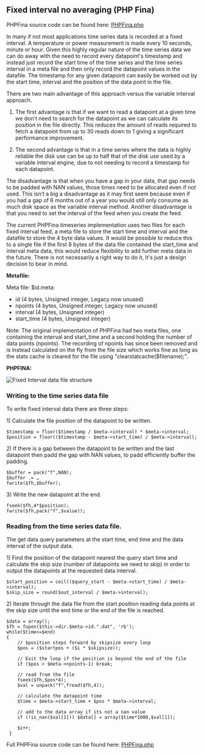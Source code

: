 ## Fixed interval no averaging (PHP Fina)

PHPFina source code can be found here: [PHPFina.php](https://github.com/emoncms/emoncms/blob/master/Modules/feed/engine/PHPFina.php)

In many if not most applications time series data is recorded at a fixed interval. A temperature or power measurement is made every 10 seconds, minute or hour. Given this highly regular nature of the time series data we can do away with the need to record every datapoint's timestamp and instead just record the start time of the time series and the time series interval in a meta file and then only record the datapoint values in the datafile. The timestamp for any given datapoint can easily be worked out by the start time, interval and the position of the data point in the file.

There are two main advantage of this approach versus the variable interval approach.

1. The first advantage is that if we want to read a datapoint at a given time we don’t need to search for the datapoint as we can calculate its position in the file directly. This reduces  the amount of reads required to fetch a datapoint from up to 30 reads down to 1 giving a significant performance improvement.

2. The second advantage is that in a time series where the data is highly reliable the disk use can be up to half that of the disk use used by a variable interval engine, due to not needing to record a timestamp for each datapoint.

The disadvantage is that when you have a gap in your data, that gap needs to be padded with NAN values, those times need to be allocated even if not used. This isn’t a big a disadvantage as it may first seem because even if you had a gap of 6 months out of a year you would still only consume as much disk space as the variable interval method. Another disadvantage is that you need to set the interval of the feed when you create the feed.

The current PHPFina timeseries implementation uses two files for each fixed interval feed, a meta file to store the start time and interval and the datafile to store the 4 byte data values. It would be possible to reduce this to a single file if the first 8 bytes of the data file contained the start_time and interval meta data, this would reduce flexibility to add further meta data in the future. There is not necessarily a right way to do it, it's just a design decision to bear in mind.

**Metafile:**

Meta file: $id.meta:

- id (4 bytes, Unsigned integer, Legacy now unused)
- npoints (4 bytes, Unsigned integer, Legacy now unused)
- interval (4 bytes, Unsigned integer)
- start_time (4 bytes, Unsigned integer)

Note: The original implementation of PHPFina had two meta files, one containing the interval and start_time and a second holding the number of data points (npoints). The recording of npoints has since been removed and is instead calculated on the fly from the file size which works fine as long as the stats cache is cleared for the file using "clearstatcache($filename);". 

**PHPFINA:**

![Fixed Interval data file structure](files/fixedinterval.png)

### Writing to the time series data file

To write fixed interval data there are three steps:

1\) Calculate the file position of the datapoint to be written.

    $timestamp = floor($timestamp / $meta->interval) * $meta->interval;
    $position = floor(($timestamp - $meta->start_time) / $meta->interval);

2\) If there is a gap between the datapoint to be written and the last datapoint then padd the gap with NAN values, to padd efficiently buffer the padding.

    $buffer = pack("f",NAN);
    $buffer .= …
    fwrite($fh,$buffer);

3\) Write the new datapoint at the end.

    fseek($fh,4*$position);
    fwrite($fh,pack("f",$value));

### Reading from the time series data file.

The get data query parameters at the start time, end time and the data interval of the output data.

1\) Find the position of the datapoint nearest the query start time and calculate the skip size (number of datapoints we need to skip) in order to output the datapoints at the requested data interval.

    $start_position = ceil(($query_start - $meta->start_time) / $meta->interval);
    $skip_size = round($out_interval / $meta->interval);

2\) Iterate through the data file from the start position reading data points at the skip size until the end time or the end of the file is reached.

    $data = array();
    $fh = fopen($this->dir.$meta->id.".dat", 'rb');
    while($time<=$end)
    {
        // $position steps forward by skipsize every loop
        $pos = ($startpos + ($i * $skipsize));

        // Exit the loop if the position is beyond the end of the file
        if ($pos > $meta->npoints-1) break;

        // read from the file
        fseek($fh,$pos*4);
        $val = unpack("f",fread($fh,4));

        // calculate the datapoint time
        $time = $meta->start_time + $pos * $meta->interval;

        // add to the data array if its not a nan value
        if (!is_nan($val[1])) $data[] = array($time*1000,$val[1]);

        $i++;
     }

Full PHPFina source code can be found here: [PHPFina.php](https://github.com/emoncms/emoncms/blob/master/Modules/feed/engine/PHPFina.php)
